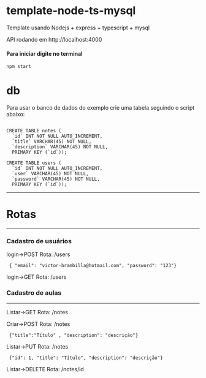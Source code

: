# template-node-ts-mysql
Template usando Nodejs + express + typescript + mysql

API rodando em http://localhost:4000

<h4>Para iniciar digite no terminal</h4>

~~~Terminal
npm start
~~~

# db

Para usar o banco de dados do exemplo crie uma tabela seguindo o script abaixo:

```

CREATE TABLE notes (
  `id` INT NOT NULL AUTO_INCREMENT,
  `title` VARCHAR(45) NOT NULL,
  `description` VARCHAR(45) NOT NULL,
  PRIMARY KEY (`id`));

```
```
CREATE TABLE users (
  `id` INT NOT NULL AUTO_INCREMENT,
  `user` VARCHAR(45) NOT NULL,
  `password` VARCHAR(45) NOT NULL,
  PRIMARY KEY (`id`));
```
<hr>

<h1>Rotas</h1>
<hr>
<h3>Cadastro de usuários</h3>

login->POST
  Rota: /users
~~~Terminal
 { "email": "victor-brambilla@hotmail.com", "password": "123"}
~~~

login->GET
  Rota: /users

<h3>Cadastro de aulas</h3>
<hr>

Listar->GET
  Rota: /notes

Criar->POST
  Rota: /notes
~~~Terminal
 {"title":"Título" , "description": "descrição"}
~~~

Listar->PUT
  Rota: /notes
~~~Terminal
 {"id": 1, "title": "Título", "description": "descrição"}
~~~

Listar->DELETE
  Rota: /notes/id
